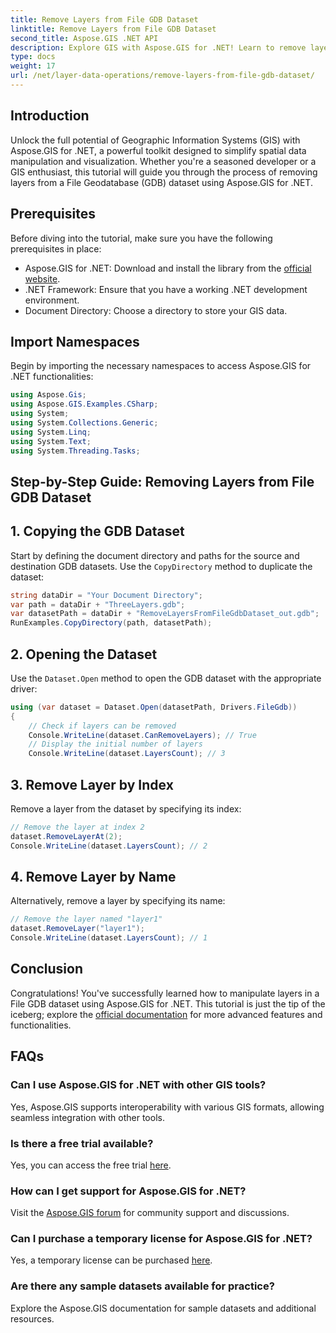 ```yaml
---
title: Remove Layers from File GDB Dataset
linktitle: Remove Layers from File GDB Dataset
second_title: Aspose.GIS .NET API
description: Explore GIS with Aspose.GIS for .NET! Learn to remove layers from File GDB datasets step-by-step. Download now for a seamless spatial data experience.
type: docs
weight: 17
url: /net/layer-data-operations/remove-layers-from-file-gdb-dataset/
---
```

## Introduction
Unlock the full potential of Geographic Information Systems (GIS) with Aspose.GIS for .NET, a powerful toolkit designed to simplify spatial data manipulation and visualization. Whether you're a seasoned developer or a GIS enthusiast, this tutorial will guide you through the process of removing layers from a File Geodatabase (GDB) dataset using Aspose.GIS for .NET.
## Prerequisites
Before diving into the tutorial, make sure you have the following prerequisites in place:
- Aspose.GIS for .NET: Download and install the library from the [official website](https://releases.aspose.com/gis/net/).
- .NET Framework: Ensure that you have a working .NET development environment.
- Document Directory: Choose a directory to store your GIS data.
## Import Namespaces
Begin by importing the necessary namespaces to access Aspose.GIS for .NET functionalities:
```csharp
using Aspose.Gis;
using Aspose.GIS.Examples.CSharp;
using System;
using System.Collections.Generic;
using System.Linq;
using System.Text;
using System.Threading.Tasks;
```
## Step-by-Step Guide: Removing Layers from File GDB Dataset
## 1. Copying the GDB Dataset
Start by defining the document directory and paths for the source and destination GDB datasets. Use the `CopyDirectory` method to duplicate the dataset:
```csharp
string dataDir = "Your Document Directory";
var path = dataDir + "ThreeLayers.gdb";
var datasetPath = dataDir + "RemoveLayersFromFileGdbDataset_out.gdb";
RunExamples.CopyDirectory(path, datasetPath);
```
## 2. Opening the Dataset
Use the `Dataset.Open` method to open the GDB dataset with the appropriate driver:
```csharp
using (var dataset = Dataset.Open(datasetPath, Drivers.FileGdb))
{
    // Check if layers can be removed
    Console.WriteLine(dataset.CanRemoveLayers); // True
    // Display the initial number of layers
    Console.WriteLine(dataset.LayersCount); // 3
```
## 3. Remove Layer by Index
Remove a layer from the dataset by specifying its index:
```csharp
// Remove the layer at index 2
dataset.RemoveLayerAt(2);
Console.WriteLine(dataset.LayersCount); // 2
```
## 4. Remove Layer by Name
Alternatively, remove a layer by specifying its name:
```csharp
// Remove the layer named "layer1"
dataset.RemoveLayer("layer1");
Console.WriteLine(dataset.LayersCount); // 1
```
## Conclusion
Congratulations! You've successfully learned how to manipulate layers in a File GDB dataset using Aspose.GIS for .NET. This tutorial is just the tip of the iceberg; explore the [official documentation](https://reference.aspose.com/gis/net/) for more advanced features and functionalities.
## FAQs
### Can I use Aspose.GIS for .NET with other GIS tools?
Yes, Aspose.GIS supports interoperability with various GIS formats, allowing seamless integration with other tools.
### Is there a free trial available?
Yes, you can access the free trial [here](https://releases.aspose.com/).
### How can I get support for Aspose.GIS for .NET?
Visit the [Aspose.GIS forum](https://forum.aspose.com/c/gis/33) for community support and discussions.
### Can I purchase a temporary license for Aspose.GIS for .NET?
Yes, a temporary license can be purchased [here](https://purchase.aspose.com/temporary-license/).
### Are there any sample datasets available for practice?
Explore the Aspose.GIS documentation for sample datasets and additional resources.
